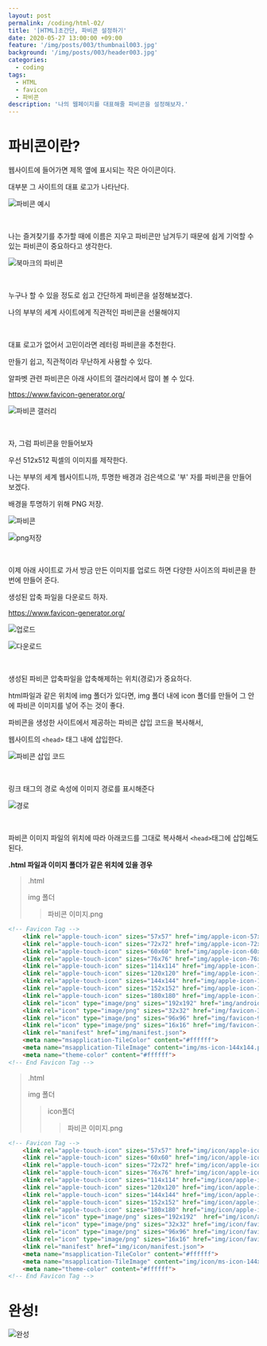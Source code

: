 ```yaml
---
layout: post
permalink: /coding/html-02/
title: '[HTML]초간단, 파비콘 설정하기'
date: 2020-05-27 13:00:00 +09:00
feature: '/img/posts/003/thumbnail003.jpg'
background: '/img/posts/003/header003.jpg'
categories:
  - coding
tags:
  - HTML
  - favicon
  - 파비콘
description: '나의 웹페이지를 대표해줄 파비콘을 설정해보자.'
---
```






# 파비콘이란?

웹사이트에 들어가면 제목 옆에 표시되는 작은 아이콘이다.

대부분 그 사이트의 대표 로고가 나타난다.

![파비콘 예시](/img/posts/003/favicon_ex.jpg)

​     

나는 즐겨찾기를 추가할 때에 이름은 지우고 파비콘만 남겨두기 때문에 쉽게 기억할 수 있는 파비콘이 중요하다고 생각한다.

![북마크의 파비콘](/img/posts/003/bookmark.JPG)

​    

누구나 할 수 있을 정도로 쉽고 간단하게 파비콘을 설정해보겠다.

나의 부부의 세계 사이트에게 직관적인 파비콘을 선물해야지

​    

대표 로고가 없어서 고민이라면 레터링 파비콘을 추천한다.

만들기 쉽고, 직관적이라 무난하게 사용할 수 있다.

알파벳 관련 파비콘은 아래 사이트의 갤러리에서 많이 볼 수 있다.

<a target="_blank" class="in-posts-link" href="https://www.favicon-generator.org/">https://www.favicon-generator.org/</a>

![파비콘 갤러리](/img/posts/003/favicon_gallery.jpg)

​    

자, 그럼 파비콘을 만들어보자

우선 512x512 픽셀의 이미지를 제작한다.

나는 부부의 세계 웹사이트니까, 투명한 배경과 검은색으로 '부' 자를 파비콘을 만들어 보겠다.

배경을 투명하기 위해 PNG 저장.

![파비콘](/img/posts/003/boo.JPG)

![png저장](/img/posts/003/png.JPG)

​     

이제 아래 사이트로 가서 방금 만든 이미지를 업로드 하면 다양한 사이즈의 파비콘을 한번에 만들어 준다.

생성된 압축 파일을 다운로드 하자.

<a target="_blank" class="in-posts-link" href="https://www.favicon-generator.org/">https://www.favicon-generator.org/</a>

![업로드](/img/posts/003/upload.JPG)

![다운로드](/img/posts/003/download.JPG)

​    

생성된 파비콘 압축파일을 압축해제하는 위치(경로)가 중요하다.

html파일과 같은 위치에 img 폴더가 있다면, img 폴더 내에 icon 폴더를 만들어 그 안에 파비콘 이미지를 넣어 주는 것이 좋다.

파비콘을 생성한 사이트에서 제공하는 파비콘 삽입 코드을 복사해서,

웹사이트의 `<head>` 태그 내에 삽입한다.

![파비콘 삽입 코드](/img/posts/003/code.JPG)

​      

링크 태그의 경로 속성에 이미지 경로를 표시해준다

![경로](/img/posts/003/code2.jpg)

​     

파비콘 이미지 파일의 위치에 따라 아래코드를 그대로 복사해서 `<head>`태그에 삽입해도 된다.

**.html 파일과 이미지 폴더가 같은 위치에 있을 경우**

> .html
>
> img 폴더
>
> > 파비콘 이미지.png

```html
<!-- Favicon Tag -->
    <link rel="apple-touch-icon" sizes="57x57" href="img/apple-icon-57x57.png">
    <link rel="apple-touch-icon" sizes="72x72" href="img/apple-icon-72x72.png">
    <link rel="apple-touch-icon" sizes="60x60" href="img/apple-icon-60x60.png">
    <link rel="apple-touch-icon" sizes="76x76" href="img/apple-icon-76x76.png">
    <link rel="apple-touch-icon" sizes="114x114" href="img/apple-icon-114x114.png">
    <link rel="apple-touch-icon" sizes="120x120" href="img/apple-icon-120x120.png">
    <link rel="apple-touch-icon" sizes="144x144" href="img/apple-icon-144x144.png">
    <link rel="apple-touch-icon" sizes="152x152" href="img/apple-icon-152x152.png">
    <link rel="apple-touch-icon" sizes="180x180" href="img/apple-icon-180x180.png">
    <link rel="icon" type="image/png" sizes="192x192" href="img/android-icon-192x192.png">
    <link rel="icon" type="image/png" sizes="32x32" href="img/favicon-32x32.png">
    <link rel="icon" type="image/png" sizes="96x96" href="img/favicon-96x96.png">
    <link rel="icon" type="image/png" sizes="16x16" href="img/favicon-16x16.png">
    <link rel="manifest" href="img/manifest.json">
    <meta name="msapplication-TileColor" content="#ffffff">
    <meta name="msapplication-TileImage" content="img/ms-icon-144x144.png">
    <meta name="theme-color" content="#ffffff">
<!-- End Favicon Tag -->
```

> .html
>
> img 폴더
>
> > icon폴더
> >
> > > 파비콘 이미지.png

```html
<!-- Favicon Tag -->
    <link rel="apple-touch-icon" sizes="57x57" href="img/icon/apple-icon-57x57.png">
    <link rel="apple-touch-icon" sizes="60x60" href="img/icon/apple-icon-60x60.png">
    <link rel="apple-touch-icon" sizes="72x72" href="img/icon/apple-icon-72x72.png">
    <link rel="apple-touch-icon" sizes="76x76" href="img/icon/apple-icon-76x76.png">
    <link rel="apple-touch-icon" sizes="114x114" href="img/icon/apple-icon-114x114.png">
    <link rel="apple-touch-icon" sizes="120x120" href="img/icon/apple-icon-120x120.png">
    <link rel="apple-touch-icon" sizes="144x144" href="img/icon/apple-icon-144x144.png">
    <link rel="apple-touch-icon" sizes="152x152" href="img/icon/apple-icon-152x152.png">
    <link rel="apple-touch-icon" sizes="180x180" href="img/icon/apple-icon-180x180.png">
    <link rel="icon" type="image/png" sizes="192x192"  href="img/icon/android-icon-192x192.png">
    <link rel="icon" type="image/png" sizes="32x32" href="img/icon/favicon-32x32.png">
    <link rel="icon" type="image/png" sizes="96x96" href="img/icon/favicon-96x96.png">
    <link rel="icon" type="image/png" sizes="16x16" href="img/icon/favicon-16x16.png">
    <link rel="manifest" href="img/icon/manifest.json">
    <meta name="msapplication-TileColor" content="#ffffff">
    <meta name="msapplication-TileImage" content="img/icon/ms-icon-144x144.png">
    <meta name="theme-color" content="#ffffff">
<!-- End Favicon Tag -->
```







# 완성!

![완성](/img/posts/003/end.JPG)
